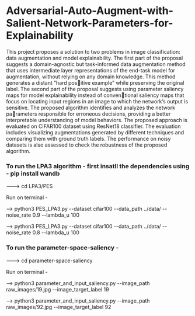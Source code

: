 # Adversarial-Auto-Augment-with-Salient-Network-Parameters-for-Explainability
This project proposes a solution to two problems in image classification: data augmentation and model explainability. The first part of the proposal suggests a domain-agnostic but task-informed data augmentation method that uses intermediate layer representations of the end-task model for augmentation, without relying on any domain knowledge. This method generates a distant ”hard positive example” while preserving the original label. The second part of the proposal suggests using parameter saliency maps for model explainability instead of conventional saliency maps that focus on locating input regions in an image to which the network’s output is sensitive. The proposed algorithm identifies and analyzes the network parameters responsible for erroneous decisions, providing a better interpretable understanding of model behaviors. The proposed approach is evaluated on CIFAR100 dataset using ResNet18 classifier. The evaluation includes visualizing augmentations generated by different techniques and comparing them with ground truth labels. The performance on noisy datasets is also assessed to check the robustness of the proposed algorithm.

### To run the LPA3 algorithm - first insatll the dependencies using - pip install wandb
---> cd LPA3/PES

Run on terminal - 

--> python3 PES_LPA3.py --dataset cifar100 --data_path ../data/  --noise_rate 0.9 --lambda_u 100

--> python3 PES_LPA3.py --dataset cifar100 --data_path ../data/  --noise_rate 0.8 --lambda_u 100

### To run the parameter-space-saliency -

---> cd parameter-space-saliency

Run on terminal - 

--> python3 parameter_and_input_saliency.py --image_path raw_images/19.jpg --image_target_label 19

--> python3 parameter_and_input_saliency.py --image_path raw_images/92.jpg --image_target_label 92
